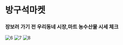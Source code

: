 # 방구석마켓
### 장보러 가기 전 우리동네 시장,마트 농수산물 시세 체크

![6](https://user-images.githubusercontent.com/71006256/93234471-4c55f900-f7b7-11ea-8a9a-9cfd476c660c.jpg)
![7](https://user-images.githubusercontent.com/71006256/93234443-43652780-f7b7-11ea-91b3-7a18e8a5ec51.jpg)
![8](https://user-images.githubusercontent.com/71006256/93234615-79a2a700-f7b7-11ea-8995-fc679172f49e.jpg)
